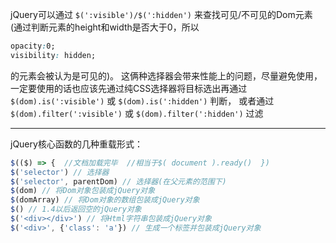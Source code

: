 jQuery可以通过 `$(':visible')/$(':hidden')` 来查找可见/不可见的Dom元素
(通过判断元素的height和width是否大于0，所以
```css
opacity:0;
visibility: hidden;
```
的元素会被认为是可见的)。
这俩种选择器会带来性能上的问题，尽量避免使用，
一定要使用的话也应该先通过纯CSS选择器将目标选出再通过 `$(dom).is(':visible')` 或 `$(dom).is(':hidden')` 判断，
或者通过 `$(dom).filter(':visible')` 或 `$(dom).filter(':hidden')` 过滤

---

jQuery核心函数的几种重载形式：
```js
$(($) => {  //文档加载完毕  //相当于$( document ).ready()  })
$('selector') // 选择器
$('selector', parentDom) // 选择器(在父元素的范围下)
$(dom) // 将Dom对象包装成jQuery对象
$(domArray) // 将Dom对象的数组包装成jQuery对象
$() // 1.4以后返回空的jQuery对象
$('<div></div>') // 将Html字符串包装成jQuery对象
$('<div>', {'class': 'a'}) // 生成一个标签并包装成jQuery对象
```
